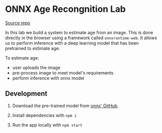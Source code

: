 # ONNX Age Recongnition Lab

[Source repo](https://github.com/IT-HUSET/onnx-age-estimation-demo)

In this lab we build a system to estimate age from an image. This is done directly
in the browser using a framework called `onnxruntime-web`. It allows us to perform inference
with a deep learning model that has been pretrained to estimate age.

To estimate age:

- user uploads the image
- pre-process image to meet model's requirements
- perform inference with onnx model

## Development

1. Download the pre-trained model from [onnx' GitHub](https://github.com/onnx/models/blob/main/vision/body_analysis/age_gender/models/age_googlenet.onnx).

2. Install dependencies with `npm i`

3. Run the app locally with `npm start`

